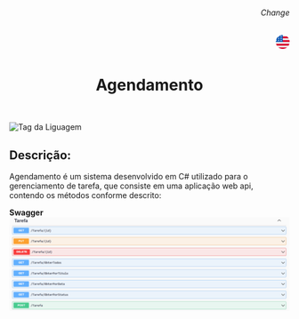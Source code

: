###### <div align=right>Change</div>
<a href="https://github.com/rafaelrvital/CSharp-Trainning/tree/main/bootcamp-Wex/Agendamento/README.md"><img src="https://github.com/rafaelrvital/rafaelrvital/blob/main/assets/flags/us.png" width="25" align="right" title="Change to english"></a>

<br>

<div align=center>

<br>

# Agendamento
 
</div><br>


![Tag da Liguagem](https://img.shields.io/badge/Visual%20Studio%20Code-CSharp-orange)

## Descrição:

Agendamento é um sistema desenvolvido em C# utilizado para o gerenciamento de tarefa, que consiste em uma aplicação web api, contendo os métodos conforme descrito:

**Swagger**
![Métodos Swagger](swagger.png)